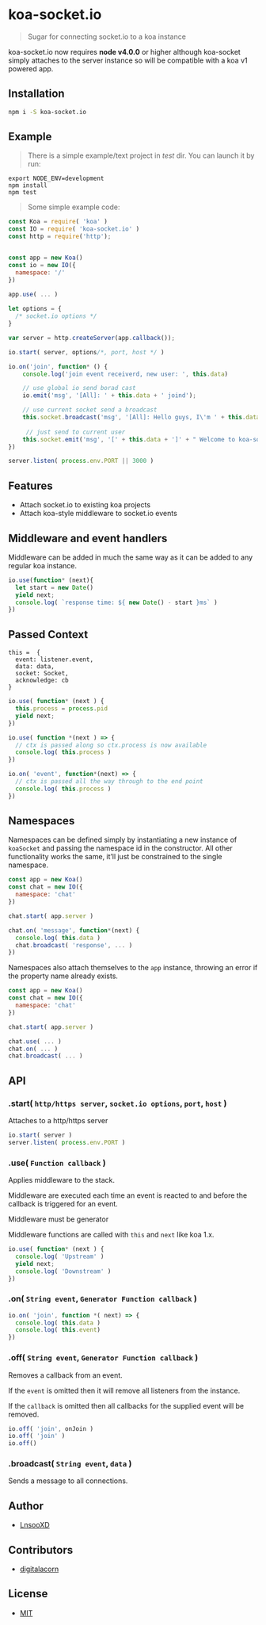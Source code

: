 # koa-socket.io

> Sugar for connecting socket.io to a koa instance

koa-socket.io now requires **node v4.0.0** or higher although koa-socket simply attaches to the server instance so will be compatible with a koa v1 powered app.


## Installation

```sh
npm i -S koa-socket.io
```

## Example

> There is a simple example/text project in *test* dir. You can launch it by run:
```shell
export NODE_ENV=development
npm install
npm test
```

> Some simple example code:

```js
const Koa = require( 'koa' )
const IO = require( 'koa-socket.io' )
const http = require('http');


const app = new Koa()
const io = new IO({
  namespace: '/'
})
  
app.use( ... )

let options = {
  /* socket.io options */
}

var server = http.createServer(app.callback());

io.start( server, options/*, port, host */ )

io.on('join', function* () {
    console.log('join event receiverd, new user: ', this.data)

    // use global io send borad cast
    io.emit('msg', '[All]: ' + this.data + ' joind'); 

    // use current socket send a broadcast
    this.socket.broadcast('msg', '[All]: Hello guys, I\'m ' + this.data + '.'); 
    
     // just send to current user
    this.socket.emit('msg', '[' + this.data + ']' + " Welcome to koa-socket.io !");
})

server.listen( process.env.PORT || 3000 )
```

## Features

* Attach socket.io to existing koa projects
* Attach koa-style middleware to socket.io events

## Middleware and event handlers

Middleware can be added in much the same way as it can be added to any regular koa instance.

```js
io.use(function* (next){
  let start = new Date()
  yield next;
  console.log( `response time: ${ new Date() - start }ms` )
})
```


## Passed Context

```
this =  {
  event: listener.event,
  data: data,
  socket: Socket,
  acknowledge: cb
}
```
```js
io.use( function* (next ) {
  this.process = process.pid
  yield next;
})

io.use( function *(next ) => {
  // ctx is passed along so ctx.process is now available
  console.log( this.process )
})

io.on( 'event', function*(next) => {
  // ctx is passed all the way through to the end point
  console.log( this.process )
})
```


## Namespaces

Namespaces can be defined simply by instantiating a new instance of `koaSocket` and passing the namespace id in the constructor. All other functionality works the same, it’ll just be constrained to the single namespace.

```js
const app = new Koa()
const chat = new IO({
  namespace: 'chat'
})

chat.start( app.server )

chat.on( 'message', function*(next) {
  console.log( this.data )
  chat.broadcast( 'response', ... )
})
```

Namespaces also attach themselves to the `app` instance, throwing an error if the property name already exists.

```js
const app = new Koa()
const chat = new IO({
  namespace: 'chat'
})

chat.start( app.server )

chat.use( ... )
chat.on( ... )
chat.broadcast( ... )
```

## API

### .start( `http/https server`, `socket.io options`, `port`, `host` )

Attaches to a http/https server

```js
io.start( server )
server.listen( process.env.PORT )
```

### .use( `Function callback` )

Applies middleware to the stack.

Middleware are executed each time an event is reacted to and before the callback is triggered for an event.

Middleware must be generator

Middleware functions are called with `this` and `next` like koa 1.x.


```js
io.use( function* (next ) {
  console.log( 'Upstream' )
  yield next;
  console.log( 'Downstream' )
})
```

### .on( `String event`, `Generator Function callback` )

```js
io.on( 'join', function *( next) => {
  console.log( this.data )
  console.log( this.event)
})
```

### .off( `String event`, `Generator Function callback` )

Removes a callback from an event.

If the `event` is omitted then it will remove all listeners from the instance.

If the `callback` is omitted then all callbacks for the supplied event will be removed.

```js
io.off( 'join', onJoin )
io.off( 'join' )
io.off()
```

### .broadcast( `String event`, `data` )

Sends a message to all connections.

## Author

- [LnsooXD](https://github.com/LnsooXD)

## Contributors

- [digitalacorn](https://github.com/digitalacorn)

## License

- [MIT](http://spdx.org/licenses/MIT)



